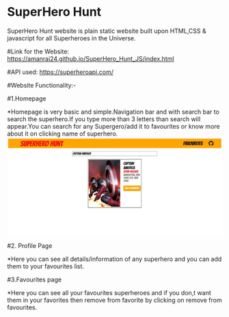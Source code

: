 # SuperHero Hunt
SuperHero Hunt website is plain static website built upon HTML,CSS & javascript for all Superheroes in the Universe.

#Link for the Website:
https://amanrai24.github.io/SuperHero_Hunt_JS/index.html

#API used: https://superheroapi.com/

#Website Functionality:-

 #1.Homepage
 
  *Homepage is very basic and simple.Navigation bar and with search bar to search the superhero.If you type more than 3 letters than search will appear.You can search for any         Supergero/add it to favourites or know more about it on clicking name of superhero.
   ![Homepage](/images/Homepage.JPG)

#2. Profile Page

  *Here you can see all details/information of any superhero and you can add them to your favourites list.
  
#3.Favourites page

  *Here you can see all your favourites superheroes and if you don,t want them in your favorites then remove from favorite by clicking on remove from favourites.

